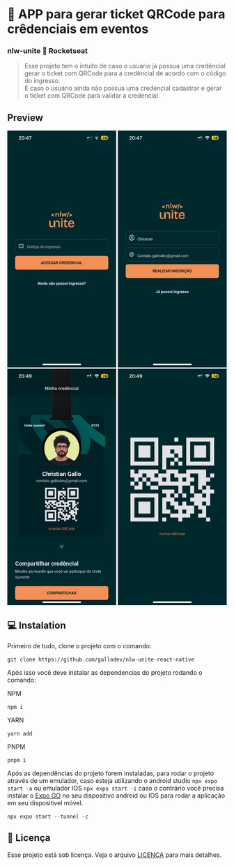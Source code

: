 # 📱 APP para gerar ticket QRCode para crêdenciais em eventos

### nlw-unite 🚀 Rocketseat

> Esse projeto tem o intuito de caso o usuário já possua uma credêncial gerar o ticket com QRCode para a credêncial de acordo com o código do ingresso.\
> E caso o usuário ainda não possua uma credencial cadastrar e gerar o ticket com QRCode para validar a credencial.

## Preview

<div style="flex-1 flex-row gap-4">
   <img src="images/main-screen.jpg" alt="main screen" width="250px">
   <img src="images/register-screen.jpg" alt="register screen" width="250px">
   <img src="images/ticket-screen.jpg" alt="ticket screen" width="250px">
   <img src="images/qrcode-screen.jpg" alt="ticket screen" width="250px">
<div>

## 💻 Instalation

Primeiro de tudo, clone o projeto com o comando:

```
git clone https://github.com/gallodev/nlw-unite-react-native
```

Após isso você deve instalar as dependencias do projeto rodando o comando:

NPM

```
npm i
```

YARN

```
yarn add
```

PNPM

```
pnpm i
```

Após as dependências do projeto forem instaladas, para rodar o projeto através de um emulador, caso esteja utilizando o android studio `npx expo start -a` ou emulador IOS `npx expo start -i`
caso o contrário você precisa instalar o [Expo GO](https://docs.expo.dev/get-started/expo-go/) no seu dispositivo android ou IOS para rodar a aplicação em seu dispositivel móvel.

```
npx expo start --tunnel -c
```

## 📝 Licença

Esse projeto está sob licença. Veja o arquivo [LICENÇA](https://www.gnu.org/licenses/gpl-3.0.html) para mais detalhes.
